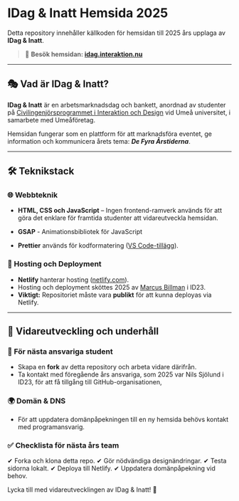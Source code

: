 # IDag & Inatt Hemsida 2025

Detta repository innehåller källkoden för hemsidan till 2025 års upplaga av **IDag & Inatt**.

> 🔗 **Besök hemsidan: [idag.interaktion.nu](https://idag.interaktion.nu)**

---

## 🎭 Vad är IDag & Inatt?

**IDag & Inatt** är en arbetsmarknadsdag och bankett, anordnad av studenter på [Civilingenjörsprogrammet i Interaktion och Design](https://www.umu.se/utbildning/program/civilingenjorsprogrammet-i-interaktion-och-design/) vid Umeå universitet, i samarbete med Umeåföretag.

Hemsidan fungerar som en plattform för att marknadsföra eventet, ge information och kommunicera årets tema: **_De Fyra Årstiderna_**.

---

## 🛠 Teknikstack

### 🌐 Webbteknik
- **HTML, CSS och JavaScript** – Ingen frontend-ramverk används för att göra det enklare för framtida studenter att vidareutveckla hemsidan.

- **GSAP** - Animationsbibliotek för JavaScript

- **Prettier** används för kodformatering ([VS Code-tillägg](https://marketplace.visualstudio.com/items?itemName=esbenp.prettier-vscode)).

### 🚀 Hosting och Deployment
- **Netlify** hanterar hosting ([netlify.com](https://www.netlify.com)).
- Hosting och deployment sköttes 2025 av [Marcus Billman](https://www.marcusbillman.com) i ID23.
- **Viktigt:** Repositoriet måste vara **publikt** för att kunna deployas via Netlify.

---

## 🔧 Vidareutveckling och underhåll

### 📌 För nästa ansvariga student
- Skapa en **fork** av detta repository och arbeta vidare därifrån.
- Ta kontakt med föregående års ansvariga, som 2025 var Nils Sjölund i ID23, för att få tillgång till GitHub-organisationen,  

### 🌍 Domän & DNS
- För att uppdatera domänpåpekningen till en ny hemsida behövs kontakt med programansvarig.

### ✅ Checklista för nästa års team
✔ Forka och klona detta repo.
✔ Gör nödvändiga designändringar.
✔ Testa sidorna lokalt.
✔ Deploya till Netlify.
✔ Uppdatera domänpåpekning vid behov.

Lycka till med vidareutvecklingen av IDag & Inatt! 🎉

